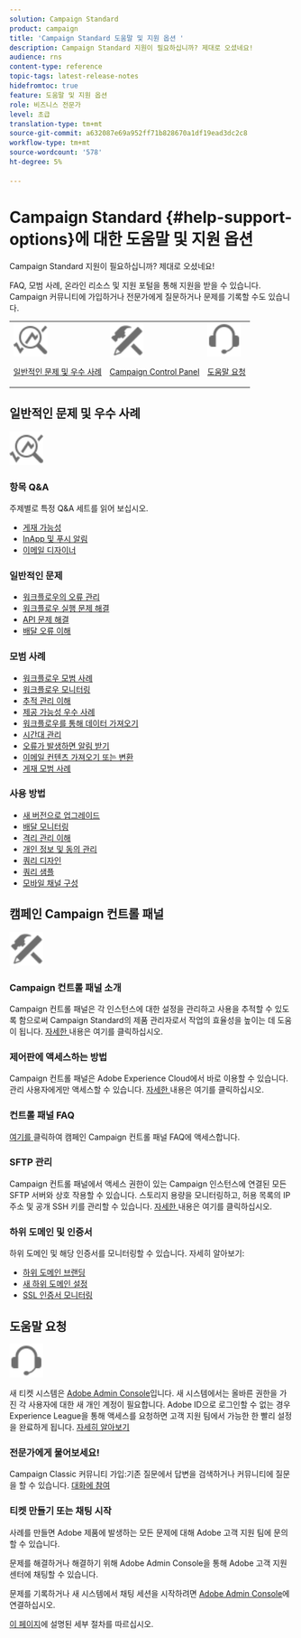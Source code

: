 ```yaml
---
solution: Campaign Standard
product: campaign
title: 'Campaign Standard 도움말 및 지원 옵션 '
description: Campaign Standard 지원이 필요하십니까? 제대로 오셨네요!
audience: rns
content-type: reference
topic-tags: latest-release-notes
hidefromtoc: true
feature: 도움말 및 지원 옵션
role: 비즈니스 전문가
level: 초급
translation-type: tm+mt
source-git-commit: a632087e69a952ff71b828670a1df19ead3dc2c8
workflow-type: tm+mt
source-wordcount: '578'
ht-degree: 5%

---
```



# Campaign Standard {#help-support-options}에 대한 도움말 및 지원 옵션

Campaign Standard 지원이 필요하십니까? 제대로 오셨네요!

FAQ, 모범 사례, 온라인 리소스 및 지원 포털을 통해 지원을 받을 수 있습니다. Campaign 커뮤니티에 가입하거나 전문가에게 질문하거나 문제를 기록할 수도 있습니다.

<table>
    <tr>
        <td><img src="start/using/assets/do-not-localize/icon-faq.svg" width="60px"><p><a href="#faq">일반적인 문제 및 우수 사례</a></p></td>
        <td><img src="start/using/assets/do-not-localize/icon-control-panel.svg" width="60px"><p><a href="#control-panel">Campaign Control Panel</a></p></td>
        <td><img src="start/using/assets/do-not-localize/icon-support.svg" width="60px"><p><a href="#support">도움말 요청</a></p></td>
    </tr>
</table>

## 일반적인 문제 및 우수 사례

<img src="start/using/assets/do-not-localize/icon-faq.svg" width="60px">

### 항목 Q&amp;A

주제별로 특정 Q&amp;A 세트를 읽어 보십시오.

* [게재 가능성](sending/using/monitor-deliverability.md)
* [InApp 및 푸시 알림](administration/using/aep-faq.md)
* [이메일 디자이너](designing/using/faq-email-designer.md)

### 일반적인 문제

* [워크플로우의 오류 관리](automating/using/monitoring-workflow-execution.md#error-management)
* [워크플로우 실행 문제 해결](automating/using/best-practices-workflows.md)
* [API 문제 해결](api/using/troubleshooting.md)
* [배달 오류 이해](sending/using/understanding-delivery-failures.md)

### 모범 사례

* [워크플로우 모범 사례](automating/using/best-practices-workflows.md)
* [워크플로우 모니터링](automating/using/about-workflow-execution.md)
* [추적 관리 이해](sending/using/tracking-messages.md)
* [제공 가능성 우수 사례](sending/using/about-deliverability.md)
* [워크플로우를 통해 데이터 가져오기](automating/using/creating-import-workflow-templates.md)
* [시간대 관리](sending/using/sending-messages-at-the-recipient-s-time-zone.md)
* [오류가 발생하면 알림 받기](sending/using/receiving-alerts-when-failures-happen.md)
* [이메일 컨텐츠 가져오기 또는 변환](designing/using/using-existing-content.md)
* [게재 모범 사례](sending/using/delivery-best-practices.md)

### 사용 방법

* [새 버전으로 업그레이드](rn/using/release-planning.md)
* [배달 모니터링](sending/using/monitoring-a-delivery.md)
* [격리 관리 이해](sending/using/understanding-quarantine-management.md)
* [개인 정보 및 동의 관리](start/using/privacy-management.md)
* [쿼리 디자인](automating/using/query.md)
* [쿼리 샘플](automating/using/query-samples.md)
* [모바일 채널 구성](https://helpx.adobe.com/campaiacs-mobile.html)

## 캠페인 Campaign 컨트롤 패널

<img src="start/using/assets/do-not-localize/icon-control-panel.svg" width="60px">

### Campaign 컨트롤 패널 소개

Campaign 컨트롤 패널은 각 인스턴스에 대한 설정을 관리하고 사용을 추적할 수 있도록 함으로써 Campaign Standard의 제품 관리자로서 작업의 효율성을 높이는 데 도움이 됩니다.
[자세한 ](https://experienceleague.adobe.com/docs/control-panel/using/discover-control-panel/key-features.html?lang=en#discover-control-panel) 내용은 여기를 클릭하십시오.

### 제어판에 액세스하는 방법

Campaign 컨트롤 패널은 Adobe Experience Cloud에서 바로 이용할 수 있습니다. 관리 사용자에게만 액세스할 수 있습니다. [자세한 ](https://experienceleague.adobe.com/docs/control-panel/using/discover-control-panel/accessing-control-panel.html?lang=en#discover-control-panel) 내용은 여기를 클릭하십시오.

### 컨트롤 패널 FAQ

[여기를 ](https://experienceleague.adobe.com/docs/control-panel/using/faq.html?lang=en) 클릭하여 캠페인 Campaign 컨트롤 패널 FAQ에 액세스합니다.

### SFTP 관리

Campaign 컨트롤 패널에서 액세스 권한이 있는 Campaign 인스턴스에 연결된 모든 SFTP 서버와 상호 작용할 수 있습니다. 스토리지 용량을 모니터링하고, 허용 목록의 IP 주소 및 공개 SSH 키를 관리할 수 있습니다. [자세한 ](https://experienceleague.adobe.com/docs/control-panel/using/sftp-management/about-sftp-management.html?lang=en#sftp-management) 내용은 여기를 클릭하십시오.

### 하위 도메인 및 인증서

하위 도메인 및 해당 인증서를 모니터링할 수 있습니다. 자세히 알아보기:

* [하위 도메인 브랜딩](https://experienceleague.adobe.com/docs/control-panel/using/subdomains-and-certificates/subdomains-branding.html?lang=en#subdomains-and-certificates)
* [새 하위 도메인 설정](https://experienceleague.adobe.com/docs/control-panel/using/subdomains-and-certificates/setting-up-new-subdomain.html?lang=en#subdomains-and-certificates)
* [SSL 인증서 모니터링](https://experienceleague.adobe.com/docs/control-panel/using/subdomains-and-certificates/renewing-subdomain-certificate.html?lang=en#subdomains-and-certificates)

## 도움말 요청

<img src="start/using/assets/do-not-localize/icon-support.svg" width="60px">

새 티켓 시스템은 [Adobe Admin Console](https://adminconsole.adobe.com/overview)입니다. 새 시스템에서는 올바른 권한을 가진 각 사용자에 대한 새 개인 계정이 필요합니다. Adobe ID으로 로그인할 수 없는 경우 Experience League을 통해 액세스를 요청하면 고객 지원 팀에서 가능한 한 빨리 설정을 완료하게 됩니다. [자세히 알아보기](https://helpx.adobe.com/enterprise/admin-guide.html/enterprise/using/support-for-experience-cloud.ug.html)

### 전문가에게 물어보세요!

Campaign Classic 커뮤니티 가입:기존 질문에서 답변을 검색하거나 커뮤니티에 질문을 할 수 있습니다. [대화에 참여](https://experienceleaguecommunities.adobe.cadobe-campaign-standard/ct-p/adobe-campaign-standard-community)

### 티켓 만들기 또는 채팅 시작

사례를 만들면 Adobe 제품에 발생하는 모든 문제에 대해 Adobe 고객 지원 팀에 문의할 수 있습니다.

문제를 해결하거나 해결하기 위해 Adobe Admin Console을 통해 Adobe 고객 지원 센터에 채팅할 수 있습니다.

문제를 기록하거나 새 시스템에서 채팅 세션을 시작하려면 [Adobe Admin Console](https://adminconsole.adobe.com/overview)에 연결하십시오.

[이 페이지](https://helpx.adobe.com/enterprise/admin-guide.html/enterprise/using/support-for-experience-cloud.ug.html)에 설명된 세부 절차를 따르십시오.
